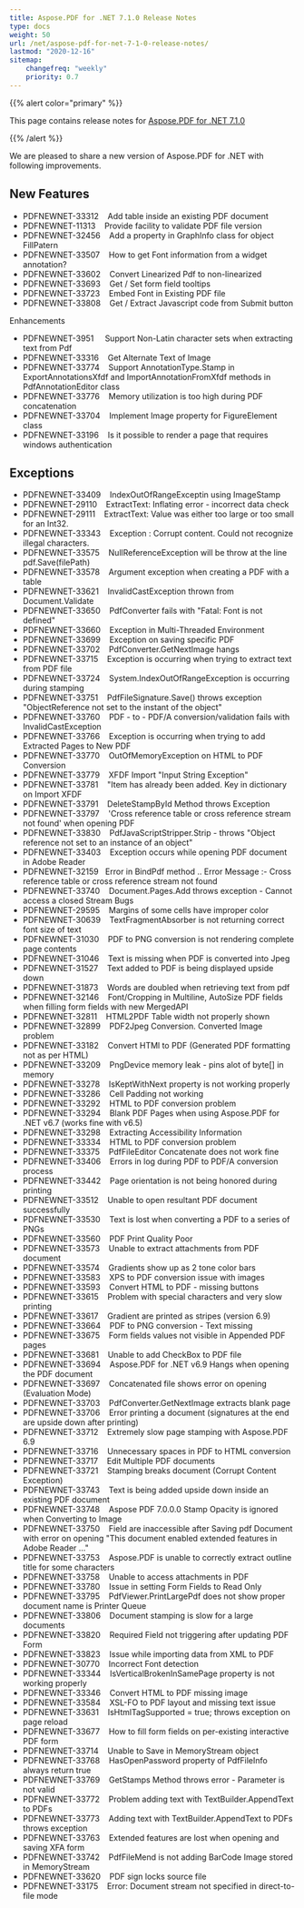 ```yaml
---
title: Aspose.PDF for .NET 7.1.0 Release Notes
type: docs
weight: 50
url: /net/aspose-pdf-for-net-7-1-0-release-notes/
lastmod: "2020-12-16"
sitemap:
    changefreq: "weekly"
    priority: 0.7
---
```


{{% alert color="primary" %}} 

This page contains release notes for [Aspose.PDF for .NET 7.1.0](http://www.aspose.com/downloads/pdf/net/new-releases/aspose.pdf-for-.net-7.1.0/)

{{% /alert %}} 

We are pleased to share a new version of Aspose.PDF for .NET with following improvements.
## **New Features**
- PDFNEWNET-33312    Add table inside an existing PDF document
- PDFNEWNET-11313    Provide facility to validate PDF file version
- PDFNEWNET-32456    Add a property in GraphInfo class for object FillPatern
- PDFNEWNET-33507    How to get Font information from a widget annotation?
- PDFNEWNET-33602    Convert Linearized Pdf to non-linearized
- PDFNEWNET-33693    Get / Set form field tooltips
- PDFNEWNET-33723    Embed Font in Existing PDF file
- PDFNEWNET-33808    Get / Extract Javascript code from Submit button

Enhancements

- PDFNEWNET-3951     Support Non-Latin character sets when extracting text from Pdf
- PDFNEWNET-33316    Get Alternate Text of Image
- PDFNEWNET-33774    Support AnnotationType.Stamp in ExportAnnotationsXfdf and ImportAnnotationFromXfdf methods in PdfAnnotationEditor class
- PDFNEWNET-33776    Memory utilization is too high during PDF concatenation
- PDFNEWNET-33704    Implement Image property for FigureElement class
- PDFNEWNET-33196    Is it possible to render a page that requires windows authentication
## **Exceptions**
- PDFNEWNET-33409    IndexOutOfRangeExceptin using ImageStamp
- PDFNEWNET-29110    ExtractText: Inflating error - incorrect data check
- PDFNEWNET-29111    ExtractText: Value was either too large or too small for an Int32.
- PDFNEWNET-33343    Exception : Corrupt content. Could not recognize illegal characters.
- PDFNEWNET-33575    NullReferenceException will be throw at the line pdf.Save(filePath)
- PDFNEWNET-33578    Argument exception when creating a PDF with a table
- PDFNEWNET-33621    InvalidCastException thrown from Document.Validate
- PDFNEWNET-33650    PdfConverter fails with "Fatal: Font is not defined"
- PDFNEWNET-33660    Exception in Multi-Threaded Environment
- PDFNEWNET-33699    Exception on saving specific PDF
- PDFNEWNET-33702    PdfConverter.GetNextImage hangs
- PDFNEWNET-33715    Exception is occurring when trying to extract text from PDF file
- PDFNEWNET-33724    System.IndexOutOfRangeException is occurring during stamping
- PDFNEWNET-33751    PdfFileSignature.Save() throws exception "ObjectReference not set to the instant of the object"
- PDFNEWNET-33760    PDF - to - PDF/A conversion/validation fails with InvalidCastException
- PDFNEWNET-33766    Exception is occurring when trying to add Extracted Pages to New PDF
- PDFNEWNET-33770    OutOfMemoryException on HTML to PDF Conversion
- PDFNEWNET-33779    XFDF Import "Input String Exception"
- PDFNEWNET-33781    "Item has already been added. Key in dictionary on Import XFDF
- PDFNEWNET-33791    DeleteStampById Method throws Exception
- PDFNEWNET-33797    'Cross reference table or cross reference stream not found' when opening PDF
- PDFNEWNET-33830    PdfJavaScriptStripper.Strip - throws "Object reference not set to an instance of an object"
- PDFNEWNET-33403    Exception occurs while opening PDF document in Adobe Reader
- PDFNEWNET-32159   Error in BindPdf method .. Error Message :- Cross reference table or cross reference stream not found
- PDFNEWNET-33740    Document.Pages.Add throws exception - Cannot access a closed Stream
  Bugs
- PDFNEWNET-29595    Margins of some cells have improper color
- PDFNEWNET-30639    TextFragmentAbsorber is not returning correct font size of text
- PDFNEWNET-31030    PDF to PNG conversion is not rendering complete page contents
- PDFNEWNET-31046    Text is missing when PDF is converted into Jpeg
- PDFNEWNET-31527    Text added to PDF is being displayed upside down
- PDFNEWNET-31873    Words are doubled when retrieving text from pdf
- PDFNEWNET-32146    Font/Cropping in Multiline, AutoSize PDF fields when filling form fields with new MergedAPI
- PDFNEWNET-32811    HTML2PDF Table width not properly shown
- PDFNEWNET-32899    PDF2Jpeg Conversion. Converted Image problem
- PDFNEWNET-33182    Convert HTMl to PDF (Generated PDF formatting not as per HTML)
- PDFNEWNET-33209    PngDevice memory leak - pins alot of byte[] in memory
- PDFNEWNET-33278    IsKeptWithNext property is not working properly
- PDFNEWNET-33286    Cell Padding not working
- PDFNEWNET-33292    HTML to PDF conversion problem
- PDFNEWNET-33294    Blank PDF Pages when using Aspose.PDF for .NET v6.7 (works fine with v6.5)
- PDFNEWNET-33298    Extracting Accessibility Information
- PDFNEWNET-33334    HTML to PDF conversion problem
- PDFNEWNET-33375    PdfFileEditor Concatenate does not work fine
- PDFNEWNET-33406    Errors in log during PDF to PDF/A conversion process
- PDFNEWNET-33442    Page orientation is not being honored during printing
- PDFNEWNET-33512    Unable to open resultant PDF document successfully
- PDFNEWNET-33530    Text is lost when converting a PDF to a series of PNGs
- PDFNEWNET-33560    PDF Print Quality Poor
- PDFNEWNET-33573    Unable to extract attachments from PDF document
- PDFNEWNET-33574    Gradients show up as 2 tone color bars
- PDFNEWNET-33583    XPS to PDF conversion issue with images
- PDFNEWNET-33593    Convert HTML to PDF - missing buttons
- PDFNEWNET-33615    Problem with special characters and very slow printing
- PDFNEWNET-33617    Gradient are printed as stripes (version 6.9)
- PDFNEWNET-33664    PDF to PNG conversion - Text missing
- PDFNEWNET-33675    Form fields values not visible in Appended PDF pages
- PDFNEWNET-33681    Unable to add CheckBox to PDF file
- PDFNEWNET-33694    Aspose.PDF for .NET v6.9 Hangs when opening the PDF document
- PDFNEWNET-33697    Concatenated file shows error on opening (Evaluation Mode)
- PDFNEWNET-33703    PdfConverter.GetNextImage extracts blank page
- PDFNEWNET-33706    Error printing a document (signatures at the end are upside down after printing)
- PDFNEWNET-33712    Extremely slow page stamping with Aspose.PDF 6.9
- PDFNEWNET-33716    Unnecessary spaces in PDF to HTML conversion
- PDFNEWNET-33717    Edit Multiple PDF documents
- PDFNEWNET-33721    Stamping breaks document (Corrupt Content Exception)
- PDFNEWNET-33743    Text is being added upside down inside an existing PDF document
- PDFNEWNET-33748    Aspose PDF 7.0.0.0 Stamp Opacity is ignored when Converting to Image
- PDFNEWNET-33750    Field are inaccessible after Saving pdf Document with error on opening "This document enabled extended features in Adobe Reader ..."
- PDFNEWNET-33753    Aspose.PDF is unable to correctly extract outline title for some characters
- PDFNEWNET-33758    Unable to access attachments in PDF
- PDFNEWNET-33780    Issue in setting Form Fields to Read Only
- PDFNEWNET-33795    PdfViewer.PrintLargePdf does not show proper document name is Printer Queue
- PDFNEWNET-33806    Document stamping is slow for a large documents
- PDFNEWNET-33820    Required Field not triggering after updating PDF Form
- PDFNEWNET-33823    Issue while importing data from XML to PDF
- PDFNEWNET-30770    Incorrect Font detection
- PDFNEWNET-33344    IsVerticalBrokenInSamePage property is not working properly
- PDFNEWNET-33346    Convert HTML to PDF missing image
- PDFNEWNET-33584    XSL-FO to PDF layout and missing text issue
- PDFNEWNET-33631    IsHtmlTagSupported = true; throws exception on page reload
- PDFNEWNET-33677    How to fill form fields on per-existing interactive PDF form
- PDFNEWNET-33714    Unable to Save in MemoryStream object
- PDFNEWNET-33768    HasOpenPassword property of PdfFileInfo always return true
- PDFNEWNET-33769    GetStamps Method throws error - Parameter is not valid
- PDFNEWNET-33772    Problem adding text with TextBuilder.AppendText to PDFs
- PDFNEWNET-33773    Adding text with TextBuilder.AppendText to PDFs throws exception
- PDFNEWNET-33763    Extended features are lost when opening and saving XFA form
- PDFNEWNET-33742    PdfFileMend is not adding BarCode Image stored in MemoryStream
- PDFNEWNET-33620    PDF sign locks source file
- PDFNEWNET-33175    Error: Document stream not specified in direct-to-file mode
